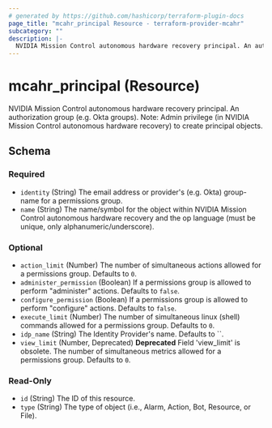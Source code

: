 ```yaml
---
# generated by https://github.com/hashicorp/terraform-plugin-docs
page_title: "mcahr_principal Resource - terraform-provider-mcahr"
subcategory: ""
description: |-
  NVIDIA Mission Control autonomous hardware recovery principal. An authorization group (e.g. Okta groups). Note: Admin privilege (in NVIDIA Mission Control autonomous hardware recovery) to create principal objects.
---
```


# mcahr_principal (Resource)

NVIDIA Mission Control autonomous hardware recovery principal. An authorization group (e.g. Okta groups). Note: Admin privilege (in NVIDIA Mission Control autonomous hardware recovery) to create principal objects.



<!-- schema generated by tfplugindocs -->
## Schema

### Required

- `identity` (String) The email address or provider's (e.g. Okta) group-name for a permissions group.
- `name` (String) The name/symbol for the object within NVIDIA Mission Control autonomous hardware recovery and the op language (must be unique, only alphanumeric/underscore).

### Optional

- `action_limit` (Number) The number of simultaneous actions allowed for a permissions group. Defaults to `0`.
- `administer_permission` (Boolean) If a permissions group is allowed to perform "administer" actions. Defaults to `false`.
- `configure_permission` (Boolean) If a permissions group is allowed to perform "configure" actions. Defaults to `false`.
- `execute_limit` (Number) The number of simultaneous linux (shell) commands allowed for a permissions group. Defaults to `0`.
- `idp_name` (String) The Identity Provider's name. Defaults to ``.
- `view_limit` (Number, Deprecated) **Deprecated** Field 'view_limit' is obsolete. The number of simultaneous metrics allowed for a permissions group. Defaults to `0`.

### Read-Only

- `id` (String) The ID of this resource.
- `type` (String) The type of object (i.e., Alarm, Action, Bot, Resource, or File).

